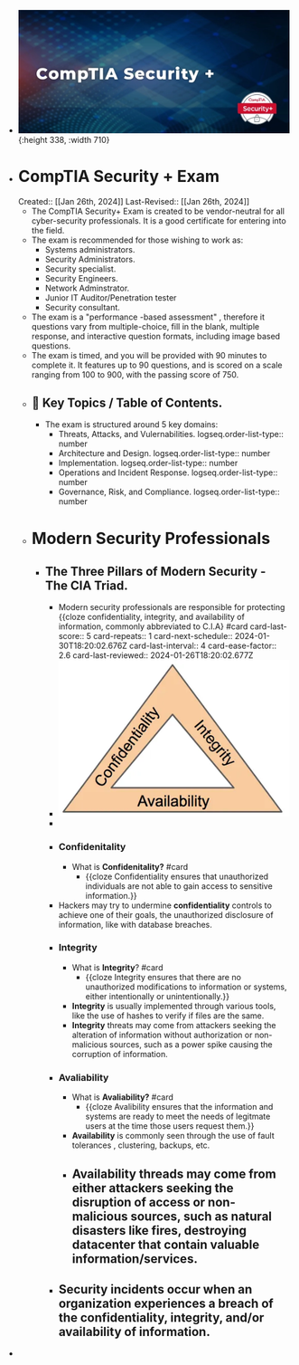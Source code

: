- ![image.png](../assets/image_1706291352474_0.png){:height 338, :width 710}
- # CompTIA Security + Exam
  Created:: [[Jan 26th, 2024]] 
  Last-Revised:: [[Jan 26th, 2024]]
	- The CompTIA Security+ Exam is created to be vendor-neutral for all cyber-security professionals. It is a good certificate for entering into the field.
	- The exam is recommended for those wishing to work as:
		- Systems administrators.
		- Security Administrators.
		- Security specialist.
		- Security Engineers.
		- Network Adminstrator.
		- Junior IT Auditor/Penetration tester
		- Security consultant.
	- The exam is a "performance -based assessment" , therefore it questions vary from multiple-choice, fill in the blank, multiple response, and interactive question formats, including image based questions.
	- The exam is timed, and you will be provided with 90 minutes to complete it. It features up to 90 questions, and is scored on a scale ranging from 100 to 900, with the passing score of 750.
	- ## 🧭 Key Topics / Table of Contents.
		- The exam is structured around 5 key domains:
			- Threats, Attacks, and Vulernabilities.
			  logseq.order-list-type:: number
			- Architecture and Design.
			  logseq.order-list-type:: number
			- Implementation.
			  logseq.order-list-type:: number
			- Operations and Incident Response.
			  logseq.order-list-type:: number
			- Governance, Risk, and Compliance.
			  logseq.order-list-type:: number
	- # Modern Security Professionals
		- ## The Three Pillars of Modern Security - The CIA Triad.
			- Modern security professionals are responsible for protecting {{cloze confidentiality, integrity, and availability of information, commonly abbreviated to C.I.A} #card
			  card-last-score:: 5
			  card-repeats:: 1
			  card-next-schedule:: 2024-01-30T18:20:02.676Z
			  card-last-interval:: 4
			  card-ease-factor:: 2.6
			  card-last-reviewed:: 2024-01-26T18:20:02.677Z
			- ![image.png](../assets/image_1706293364692_0.png)
			-
			- ### Confidenitality
				- What is **Confidenitality?** #card
					- {{cloze Confidentiality ensures that unauthorized individuals are not able to gain access to sensitive information.}}
			- Hackers may try to undermine **confidentiality** controls to achieve one of their goals, the unauthorized disclosure of information, like with database breaches.
			- ### Integrity
				- What is **Integrity**? #card
					- {{cloze Integrity ensures that there are no unauthorized modifications to information or systems, either intentionally or unintentionally.}}
				- **Integrity** is usually implemented through various tools, like the use of hashes to verify if files are the same.
				- **Integrity** threats may come from attackers seeking the alteration of information without authorization or non-malicious sources, such as a power spike causing the corruption of information.
			- ### Avaliability
				- What is **Avaliability?** #card
					- {{cloze Avalibility ensures that the information and systems are ready to meet the needs of legitmate users at the time those users request them.}}
				- **Availability** is commonly seen through the use of fault tolerances , clustering, backups, etc.
				- Availability threads may come from either attackers seeking the disruption of access or non-malicious sources, such as natural disasters like fires, destroying datacenter that contain valuable information/services.
					-
			- Security incidents occur when an organization experiences a breach of the confidentiality, integrity, and/or availability of information.
				-
-